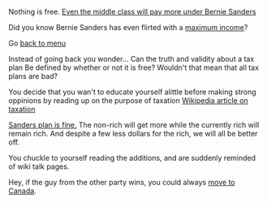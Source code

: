 Nothing is free. [Even the middle class will pay more under Bernie Sanders](http://goo.gl/uZIN0d)

Did you know Bernie Sanders has even flirted with a [maximum income](http://www.bloomberg.com/politics/articles/2015-11-18/bernie-sanders-flirted-with-100-percent-marginal-tax-on-the-rich-maximum-wage)?

Go [back to menu](../marshmallow.md)

Instead of going back you wonder... Can the truth and validity about a tax plan
Be defined by whether or not it is free? Wouldn't that mean that all tax plans are bad?

You decide that you wan't to educate yourself alittle before making strong oppinions by
reading up on the purpose of taxation [Wikipedia article on taxation](https://en.wikipedia.org/wiki/Tax)

[Sanders plan is fine.](https://berniesanders.com/issues/how-bernie-pays-for-his-proposals/)
The non-rich will get more while the currently rich will remain rich.
And despite a few less dollars for the rich, we will all be better off.

You chuckle to yourself reading the additions, and are suddenly reminded of wiki talk pages.

Hey, if the guy from the other party wins, you could always [move to Canada](../Canada/Canada.md).
